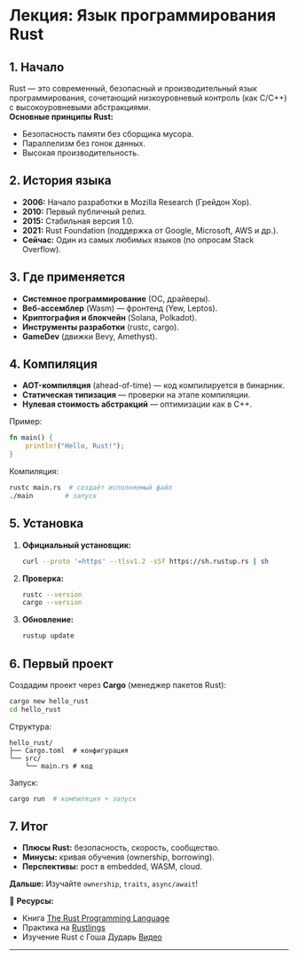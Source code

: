 # Лекция: Язык программирования Rust  

## **1. Начало**  
Rust — это современный, безопасный и производительный язык программирования, сочетающий низкоуровневый контроль (как C/C++) с высокоуровневыми абстракциями.  
**Основные принципы Rust:**  
- Безопасность памяти без сборщика мусора.  
- Параллелизм без гонок данных.  
- Высокая производительность.  

## **2. История языка**  
- **2006:** Начало разработки в Mozilla Research (Грейдон Хор).  
- **2010:** Первый публичный релиз.  
- **2015:** Стабильная версия 1.0.  
- **2021:** Rust Foundation (поддержка от Google, Microsoft, AWS и др.).  
- **Сейчас:** Один из самых любимых языков (по опросам Stack Overflow).  

## **3. Где применяется**  
- **Системное программирование** (ОС, драйверы).  
- **Веб-ассемблер** (Wasm) — фронтенд (Yew, Leptos).  
- **Криптография и блокчейн** (Solana, Polkadot).  
- **Инструменты разработки** (rustc, cargo).  
- **GameDev** (движки Bevy, Amethyst).  

## **4. Компиляция**  
- **AOT-компиляция** (ahead-of-time) — код компилируется в бинарник.  
- **Статическая типизация** — проверки на этапе компиляции.  
- **Нулевая стоимость абстракций** — оптимизации как в C++.  

Пример:  
```rust
fn main() {
    println!("Hello, Rust!");
}
```
Компиляция:  
```sh
rustc main.rs  # создаёт исполняемый файл
./main        # запуск
```

## **5. Установка**  
1. **Официальный установщик:**  
   ```sh
   curl --proto '=https' --tlsv1.2 -sSf https://sh.rustup.rs | sh
   ```  
2. **Проверка:**  
   ```sh
   rustc --version
   cargo --version
   ```  
3. **Обновление:**  
   ```sh
   rustup update
   ```  

## **6. Первый проект**  
Создадим проект через **Cargo** (менеджер пакетов Rust):  
```sh
cargo new hello_rust
cd hello_rust
```  
Структура:  
```
hello_rust/
├── Cargo.toml  # конфигурация
└── src/
    └── main.rs # код
```  

Запуск:  
```sh
cargo run  # компиляция + запуск
```  

## **7. Итог**  
- **Плюсы Rust:** безопасность, скорость, сообщество.  
- **Минусы:** кривая обучения (ownership, borrowing).  
- **Перспективы:** рост в embedded, WASM, cloud.  

**Дальше:** Изучайте `ownership`, `traits`, `async/await`!  

🚀 **Ресурсы:**  
- Книга [The Rust Programming Language](https://doc.rust-lang.org/book/)  
- Практика на [Rustlings](https://github.com/rust-lang/rustlings)  
- Изучение Rust с Гоша Дударь [Видео](https://www.youtube.com/watch?v=E9owuwSUvLk&list=PL0lO_mIqDDFU_3UaxCF6p98ELxXpAyHpW&index=1)

--- 